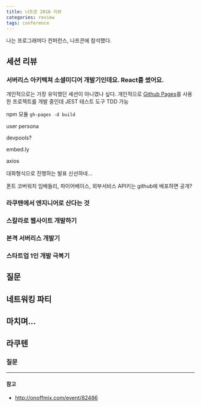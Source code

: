 ```yaml
---
title: 나프콘 2016 리뷰
categories: review
tags: conference
---
```

나는 프로그래머다 컨퍼런스, 나프콘에 참석했다.
<!-- more -->
## 세션 리뷰
### 서버리스 아키텍쳐 소셜미디어 개발기인데요. React를 썼어요.
개인적으로는 가장 유익했던 세션이 아니였나 싶다. 개인적으로 [Github Pages](https://pages.github.com)를 사용한 프로젝트를 개발 중인데 
JEST 테스트 도구 TDD 가능

npm 모듈 `gh-pages -d build`

user persona

devpools?

embed.ly

axios

대화형식으로 진행하는 발표 신선하네...

폰트 코버워치
임베들리, 파이어베이스, 외부서비스 API키는 github에 배포하면 공개?
### 라쿠텐에서 엔지니어로 산다는 것

### 스칼라로 웹사이트 개발하기

### 본격 서버리스 개발기

### 스타트업 1인 개발 극복기

## 질문

## 네트워킹 파티

## 마치며...
## 라쿠텐

### 질문

----
#### 참고
- http://onoffmix.com/event/82486
